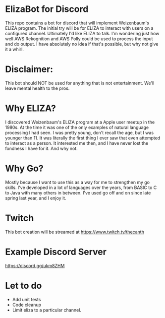 # ElizaBot for Discord
 
This repo contains a bot for discord that will implement Weizenbaum's ELIZA program.  The initial try will be for ELIZA to interact with users on a configured channel.  Ultimately I'd like ELIZA to talk.   I'm wondering just how well AWS Rekognition and AWS Polly could be used to process the input and do output.  I have absolutely no idea if that's possible, but why not give it a whirl. 

# Disclaimer: 
This bot should NOT be used for anything that is not entertainment.  We'll leave mental health to the pros.  

# Why ELIZA? 

I discovered Weizenbaum's ELIZA program at a Apple user meetup in the 1980s.  At the time it was one of the only examples of natural language processing I had seen.  I was pretty young, don't recall the age, but I was younger than 11.  It was literally the first thing I ever saw that even attempted to interact as a person.  It interested me then, and I have never lost the fondness I have for it.  And why not.   

# Why Go? 

Mostly because I want to use this as a way for me to strengthen my go skills.  I've developed in a lot of languages over the years, from BASIC to C to Java with many others in between.  I've used go off and on since late spring last year, and I enjoy it.  


# Twitch
This bot creation will be streamed at https://www.twitch.tv/thecanth

# Example Discord Server 
https://discord.gg/ukm8ZHM

# Let to do
- Add unit tests
- Code cleanup 
- Limit eliza to a particular channel.  

